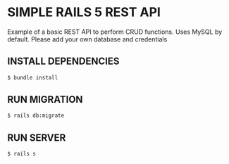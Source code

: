 # SIMPLE RAILS 5 REST API

Example of a basic REST API to perform CRUD functions. Uses MySQL by default. Please add your own database and credentials

## INSTALL DEPENDENCIES
```bash
$ bundle install
```

## RUN MIGRATION
```bash
$ rails db:migrate
```

## RUN SERVER
```bash
$ rails s
```

